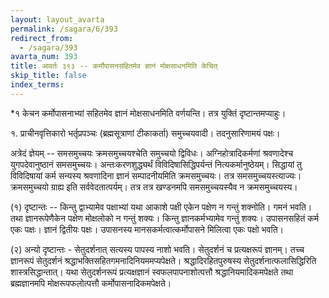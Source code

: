 ```yaml
---
layout: layout_avarta
permalink: /sagara/6/393
redirect_from:
  - /sagara/393
avarta_num: 393
title: आवर्तः ३९३ -- कर्मोपासनसहितमेव ज्ञानं मोक्षसाधनमिति केचित्
skip_title: false
index_terms: 
---
```


*१ केचन कर्मोपासनाभ्यां सहितमेव ज्ञानं मोक्षसाधनमिति वर्णयन्ति।
तत्र युक्तिं दृष्टान्तमप्याहुः।

<div class="footnote" markdown="1">
१. प्राचीनवृत्तिकारो भर्तृप्रपञ्चः (ब्रह्मसूत्राणां टीकाकर्ता) समुच्चयवादी। तदनुसारिणामयं पक्षः।

अत्रेदं ज्ञेयम् -- समसमुच्चयः क्रमसमुच्चयश्चेति समुच्चयो द्विविधः। अग्निहोत्रादिकर्मणां श्रवणादेश्च युगपदेवानुष्ठानं समसमुच्चयः। अन्तःकरणशुद्ध्यर्थं विविदिषासिद्धिपर्यन्तं नित्यकर्मानुष्ठेयम्। सिद्धायां तु विविदिषायां कर्म सन्यस्य श्रवणादिना ज्ञानं
सम्पादनीयमिति क्रमसमुच्चयः। तत्र समसमुच्चयस्त्याज्यः। क्रमसमुच्चयो ग्राह्य इति
सर्ववेदतात्पर्यम्। तत्र तत्र खण्डनमपि समसमुच्चयस्यैव न क्रमसमुच्चयस्य।
</div>

(१) दृष्टान्तः --
किन्तु द्वाभ्यामेव पक्षाभ्यां
यथा आकाशे पक्षी एकेन पक्षेण न गन्तुं शक्नोति।
गमनं भवति। तथा ज्ञानरूपेणैकेन पक्षेण
मोक्षलोको न गन्तुं शक्यः। किन्तु ज्ञानकर्मभ्यामेव गन्तुं शक्यः। उपासनसहितं कर्म एकः पक्षः। ज्ञानं द्वितीयः पक्षः। उपासनस्य मानसकर्मत्वात्कर्मोपासने मिलित्वा एकः पक्षो भवति।

(२) अन्यो दृष्टान्तः - सेतुदर्शनात् सत्यस्य पापस्य नाशो भवति।
सेतुदर्शनं च प्रत्यक्षरूपं ज्ञानम्। तच्च ज्ञानरूपं सेतुदर्शनं श्रद्धाभक्तिसहितगमनादिनियममप्यपेक्षते। श्रद्धादिरहितपुरुषस्य सेतुदर्शनात्फलासिद्धिरिति
शास्त्रसिद्धान्तात्। यथा सेतुदर्शनरूपं प्रत्यक्षज्ञानं स्वफलपापनाशोत्पत्तौ श्रद्धानियमादिकमपेक्षते तथा ब्रह्मज्ञानमपि मोक्षरूपफलोत्पत्तौ कर्मोपासनादिकमपेक्षते।